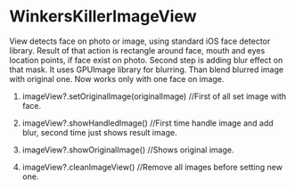 # WinkersKillerImageView

View detects face on photo or image, using standard iOS face detector library. Result of that action is rectangle around face, mouth and eyes location points, if face exist on photo. Second step is adding blur effect on that mask. It uses GPUImage library for blurring. Than blend blurred image with original one. Now works only with one face on image.

1) imageView?.setOriginalImage(originalImage) //First of all set image with face.

2) imageView?.showHandledImage() //First time handle image and add blur, second time just shows result image.

3) imageView?.showOriginalImage() //Shows original image.

4) imageView?.cleanImageView() //Remove all images before setting new one.
